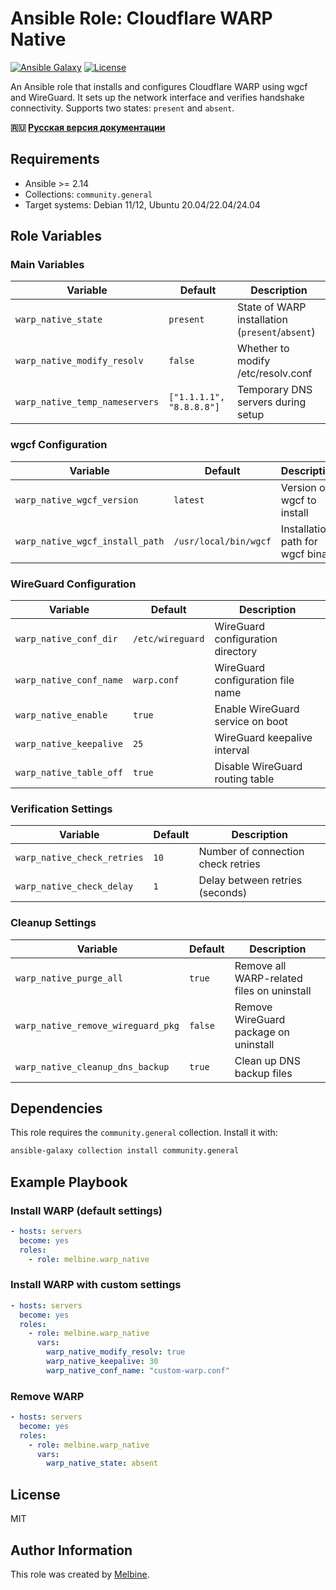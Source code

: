 # Ansible Role: Cloudflare WARP Native

[![Ansible Galaxy](https://img.shields.io/badge/ansible--galaxy-melbine.warp__native-blue.svg)](https://galaxy.ansible.com/melbine/warp_native)
[![License](https://img.shields.io/badge/license-MIT-brightgreen.svg)](LICENSE)

An Ansible role that installs and configures Cloudflare WARP using wgcf and WireGuard. It sets up the network interface and verifies handshake connectivity. Supports two states: `present` and `absent`.

**🇷🇺 [Русская версия документации](README_ru.md)**

## Requirements

- Ansible >= 2.14
- Collections: `community.general`
- Target systems: Debian 11/12, Ubuntu 20.04/22.04/24.04

## Role Variables

### Main Variables

| Variable | Default | Description |
|----------|---------|-------------|
| `warp_native_state` | `present` | State of WARP installation (`present`/`absent`) |
| `warp_native_modify_resolv` | `false` | Whether to modify /etc/resolv.conf |
| `warp_native_temp_nameservers` | `["1.1.1.1", "8.8.8.8"]` | Temporary DNS servers during setup |

### wgcf Configuration

| Variable | Default | Description |
|----------|---------|-------------|
| `warp_native_wgcf_version` | `latest` | Version of wgcf to install |
| `warp_native_wgcf_install_path` | `/usr/local/bin/wgcf` | Installation path for wgcf binary |

### WireGuard Configuration

| Variable | Default | Description |
|----------|---------|-------------|
| `warp_native_conf_dir` | `/etc/wireguard` | WireGuard configuration directory |
| `warp_native_conf_name` | `warp.conf` | WireGuard configuration file name |
| `warp_native_enable` | `true` | Enable WireGuard service on boot |
| `warp_native_keepalive` | `25` | WireGuard keepalive interval |
| `warp_native_table_off` | `true` | Disable WireGuard routing table |

### Verification Settings

| Variable | Default | Description |
|----------|---------|-------------|
| `warp_native_check_retries` | `10` | Number of connection check retries |
| `warp_native_check_delay` | `1` | Delay between retries (seconds) |

### Cleanup Settings

| Variable | Default | Description |
|----------|---------|-------------|
| `warp_native_purge_all` | `true` | Remove all WARP-related files on uninstall |
| `warp_native_remove_wireguard_pkg` | `false` | Remove WireGuard package on uninstall |
| `warp_native_cleanup_dns_backup` | `true` | Clean up DNS backup files |

## Dependencies

This role requires the `community.general` collection. Install it with:

```bash
ansible-galaxy collection install community.general
```

## Example Playbook

### Install WARP (default settings)

```yaml
- hosts: servers
  become: yes
  roles:
    - role: melbine.warp_native
```

### Install WARP with custom settings

```yaml
- hosts: servers
  become: yes
  roles:
    - role: melbine.warp_native
      vars:
        warp_native_modify_resolv: true
        warp_native_keepalive: 30
        warp_native_conf_name: "custom-warp.conf"
```

### Remove WARP

```yaml
- hosts: servers
  become: yes
  roles:
    - role: melbine.warp_native
      vars:
        warp_native_state: absent
```

## License

MIT

## Author Information

This role was created by [Melbine](https://github.com/themelbine).
